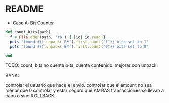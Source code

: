 # README

* Case A: Bit Counter

```ruby
def count_bits(path)
  f = File.open(path, 'rb') { |io| io.read }
  puts "found #{f.unpack('B*').first.count("1")} bits set to 1"
  puts "found #{f.unpack('B*').first.count("0")} bits set to 0"
  
end
```
TODO:
 count_bits no cuenta bits, cuenta contenido. mejorar con unpack.

BANK:

controlar el usuario que hace el envio.
controlar que el amount no sea menor que 0
controlar y estar seguro que AMBAS transacciones se llevan a cabo o sino ROLLBACK.
